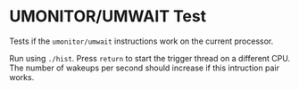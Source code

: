 # UMONITOR/UMWAIT Test

Tests if the `umonitor/umwait` instructions work on the current processor. 

Run using `./hist`. Press `return` to start the trigger thread on a different CPU. The number of wakeups per second should increase if this intruction pair works.